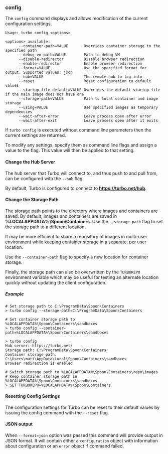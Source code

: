### config

The `config` command displays and allows modification of the current configuration settings.

```
Usage: turbo config <options>

<options> available:
      --container-path=VALUE       Overrides container storage to the specified path
      --debug-vm-path=VALUE        Path to debug VM
      --disable-redirector         Disable browser redirection
      --enable-redirector          Enable browser redirection
      --format=VALUE               Use the specified format for output. Supported values: json
      --hub=VALUE                  The remote hub to log into
      --reset                      Reset configuration to default values
      --startup-file-default=VALUE Overrides the default startup file if the main image does not have one
      --storage-path=VALUE         Path to local container and image storage
      --using=VALUE                Use specified images as temporary dependencies
      --wait-after-error           Leave process open after error
      --wait-after-exit            Leave process open after it exits
```

If `turbo config` is executed without command line parameters then the current settings are returned. 

To modify any settings, specify them as command line flags and assign a value to the flag. This value will then be applied to that setting. 

#### Change the Hub Server

The hub server that Turbo will connect to, and thus push to and pull from, can be configured with the `--hub` flag. 

By default, Turbo is configured to connect to **https://turbo.net/hub**.

#### Change the Storage Path
The storage path points to the directory where images and containers are saved. By default, images and containers are saved in **%LOCALAPPDATA%\Spoon\Containers**.  Use the `--storage-path` flag to set the storage path to a different location.

It may be more efficient to share a repository of images in multi-user environment while keeping container storage in a separate, per user location. 

Use the `--container-path` flag to specify a new location for container storage.

Finally, the storage path can also be overwritten by the `TURBOREPO` environment variable which may be useful for testing an alternate location quickly without updating the client configuration. 

##### Example

```
# Set storage path to C:\ProgramData\Spoon\Containers
> turbo config --storage-path=C:\ProgramData\Spoon\Containers

# Set container storage path to %LOCALAPPDATA%\Spoon\Containers\sandboxes
> turbo config --container-path=%LOCALAPPDATA%\Spoon\Containers\sandboxes

> turbo config
Hub server: https://turbo.net/
Storage path: C:\ProgramData\Spoon\Containers
Container storage path: C:\Users\matt\AppData\Local\Spoon\Containers\sandboxes
Browser redirection is enabled

# Switch storage path to %LOCALAPPDATA%\Spoon\Containers\repo\images
# Keep container storage path in %LOCALAPPDATA%\Spoon\Containers\sandboxes
> SET TURBOREPO=%LOCALAPPDATA%\Spoon\Containers
```

#### Resetting Config Settings

The configuration settings for Turbo can be reset to their default values by issuing the config command with the `--reset` flag.

#### JSON output

When `--format=json` option was passed this command will provide output in JSON format. It will contain either a `configuration` object with information about configuration or an `error` object if command failed.
